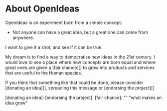 # About OpenIdeas

OpenIdeas is an experiment born from a simple concept:
	
* Not anyone can have a great idea, but a great one can come from anywhere.

I want to give it a shot, and see if it can be true.

My dream is to find a way to democratise new ideas in the 21st century. I would love to see a place where new concepts are born equal and where great ones are given a [fair chance][] to grow into products and services that are useful to the Human species.

If you think that something like that could be done, please consider [donating an idea][], spreading this message or [endorsing the project][]

[donating an idea]:
[endorsing the project]:
[fair chance]: "" "what makes an idea grow"
